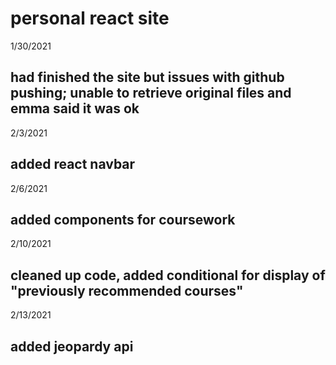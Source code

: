 # personal react site 

1/30/2021
## had finished the site but issues with github pushing; unable to retrieve original files and emma said it was ok 

2/3/2021 
## added react navbar 

2/6/2021 
## added components for coursework 

2/10/2021 
## cleaned up code, added conditional for display of "previously recommended courses"

2/13/2021 
## added jeopardy api 
